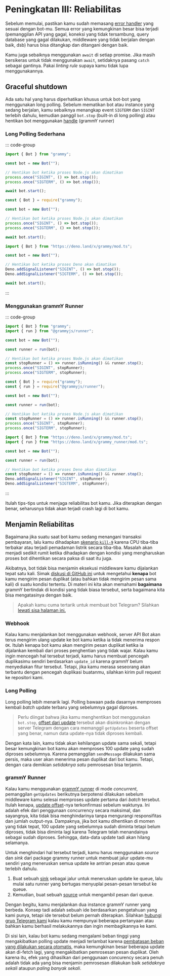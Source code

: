 # Peningkatan III: Reliabilitas

Sebelum memulai, pastikan kamu sudah memasang [error handler](../guide/errors) yang sesuai dengan bot-mu.
Semua error yang kemungkinan besar bisa terjadi (pemanggilan API yang gagal, koneksi yang tidak tersambung, query database yang gagal dilakukan, middleware yang tidak berjalan dengan baik, dsb) harus bisa ditangkap dan ditangani dengan baik.

Kamu juga sebaiknya menggunakan `await` di setiap promise.
Jika masih bersikeras untuk tidak menggunakan `await`, setidaknya pasang `catch` sebagai gantinya.
Pakai _linting rule_ supaya kamu tidak lupa menggunakannya.

## Graceful shutdown

Ada satu hal yang harus diperhatikan khusus untuk bot-bot yang menggunakan long polling.
Sebelum mematikan bot atau instance yang sedang berjalan, kamu sebaiknya menangkap event `SIGTERM` dan `SIGINT` terlebih dahulu, kemudian panggil `bot.stop` (built-in di long polling) atau hentikan bot menggunakan [handle](ref/runner/RunnerHandle#stop) (grammY runner)

### Long Polling Sederhana

::: code-group

```ts [TypeScript]
import { Bot } from "grammy";

const bot = new Bot("");

// Hentikan bot ketika proses Node.js akan dimatikan
process.once("SIGINT", () => bot.stop());
process.once("SIGTERM", () => bot.stop());

await bot.start();
```

```js [JavaScript]
const { Bot } = require("grammy");

const bot = new Bot("");

// Hentikan bot ketika proses Node.js akan dimatikan
process.once("SIGINT", () => bot.stop());
process.once("SIGTERM", () => bot.stop());

await bot.start();
```

```ts [Deno]
import { Bot } from "https://deno.land/x/grammy/mod.ts";

const bot = new Bot("");

// Hentikan bot ketika proses Deno akan dimatikan
Deno.addSignalListener("SIGINT", () => bot.stop());
Deno.addSignalListener("SIGTERM", () => bot.stop());

await bot.start();
```

:::

### Menggunakan grammY Runner

::: code-group

```ts [TypeScript]
import { Bot } from "grammy";
import { run } from "@grammyjs/runner";

const bot = new Bot("");

const runner = run(bot);

// Hentikan bot ketika proses Node.js akan dimatikan
const stopRunner = () => runner.isRunning() && runner.stop();
process.once("SIGINT", stopRunner);
process.once("SIGTERM", stopRunner);
```

```js [JavaScript]
const { Bot } = require("grammy");
const { run } = require("@grammyjs/runner");

const bot = new Bot("");

const runner = run(bot);

// Hentikan bot ketika proses Node.js akan dimatikan
const stopRunner = () => runner.isRunning() && runner.stop();
process.once("SIGINT", stopRunner);
process.once("SIGTERM", stopRunner);
```

```ts [Deno]
import { Bot } from "https://deno.land/x/grammy/mod.ts";
import { run } from "https://deno.land/x/grammy_runner/mod.ts";

const bot = new Bot("");

const runner = run(bot);

// Hentikan bot ketika proses Deno akan dimatikan
const stopRunner = () => runner.isRunning() && runner.stop();
Deno.addSignalListener("SIGINT", stopRunner);
Deno.addSignalListener("SIGTERM", stopRunner);
```

:::

Itulah tips-tips untuk menjaga reliabilitas bot kamu. Jika diterapkan dengan benar, seharusnya tidak akan terjadi crash lagi di bot kamu.

## Menjamin Reliabilitas

Bagaimana jika suatu saat bot kamu sedang menangani transaksi pembayaran, lalu kamu dihadapkan [skenario `kill-9`](https://stackoverflow.com/questions/43724467/what-is-the-difference-between-kill-and-kill-9) karena CPU tiba-tiba terbakar atau terjadi pemadaman listrik secara tiba-tiba.
Masalah akan menjadi sedikit rumit ketika dihadapkan dengan kondisi yang mengharuskan proses bot dihentikan secara paksa di saat itu juga.

Akibatnya, bot tidak bisa menjamin eksekusi middleware kamu dijalankan tepat satu kali. Simak [diskusi di GitHub ini](https://github.com/tdlib/telegram-bot-api/issues/126) untuk mengetahui **kenapa** bot kamu mengirim pesan duplikat (atau bahkan tidak mengirim pesan sama kali) di suatu kondisi tertentu.
Di materi ini kita akan memahami **bagaimana** grammY bertindak di kondisi yang tidak biasa tersebut, serta bagaimana kita bisa mengatasinya dengan baik.

> Apakah kamu cuma tertarik untuk membuat bot Telegram? Silahkan [lewati sisa halaman ini.](./flood)

### Webhook

Kalau kamu menjalankan bot menggunakan webhook, server API Bot akan terus mengirim ulang update ke bot kamu ketika ia tidak menerima respon `OK`.
Itulah kenapa bot kamu akan mengirim pesan duplikat ketika ia dijalankan kembali dari proses penghentian yang tidak wajar.
Kalau kamu ingin mencegah hal tersebut terjadi, kamu harus membuat pencegah duplikasimu sendiri berdasarkan `update_id` karena grammY belum menyediakan fitur tersebut.
Tetapi, jika kamu merasa seseorang akan terbantu dengan pencegah duplikasi buatanmu, silahkan kirim pull request ke repositori kami.

### Long Polling

Long polling lebih menarik lagi.
Polling bawaan pada dasarnya memproses kembali _batch_ update terbaru yang sebelumnya gagal diproses.

> Perlu diingat bahwa jika kamu menghentikan bot menggunakan `bot.stop`, [offset dari update](https://core.telegram.org/bots/api#getupdates) tersebut akan disinkronkan dengan server Telegram dengan cara memanggil `getUpdates` beserta offset yang benar, namun data update-nya tidak diproses kembali.

Dengan kata lain, kamu tidak akan kehilangan update sama sekali, tetapi besar kemungkinan bot kamu akan memproses 100 update yang sudah diproses sebelumnya.
Karena pemanggilan `sendMessage` dilakukan sama persis, maka user akan menerima pesan duplikat dari bot kamu.
Tetapi, dengan cara demikian _setidaknya satu_ pemrosesan bisa terjamin.

### grammY Runner

Kalau kamu menggunakan [grammY runner](../plugins/runner) di mode _concurrent_, pemanggilan `getUpdates` berikutnya berpotensi dilakukan sebelum middleware kamu selesai memproses update pertama dari _batch_ tersebut.
Itulah kenapa, [update offset](https://core.telegram.org/bots/api#getupdates)-nya terkonfirmasi sebelum waktunya.
Ini adalah efek dari penggunaan concurrency secara maksimal, dan sayangnya, kita tidak bisa menghindarinya tanpa mengurangi responsifitas dan jumlah output-nya.
Dampaknya, jika bot kamu dihentikan di momen yang tidak tepat, 100 update yang sebelumnya sudah diminta tetapi belum diproses, tidak bisa diminta lagi karena Telegram telah menandainya sebagai sudah diproses.
Sehingga, data-data update tadi akan hilang selamanya.

Untuk menghindari hal tersebut terjadi, kamu harus menggunakan _source_ dan _sink_ dari package grammy runner untuk membuat jalur update-mu sendiri yang meneruskan semua update ke antrian pesan atau queue terlebih dahulu.

1. Buat sebuah [sink](/ref/runner/UpdateSink)
   sebagai jalur untuk meneruskan update ke queue, lalu mulai satu runner yang bertugas menyuplai pesan-pesan tersebut ke queue.
2. Kemudian, buat sebuah [source](/ref/runner/UpdateSource) untuk mengambil pesan dari queue.

Dengan begitu, kamu menjalankan dua instance grammY runner yang berbeda.
Konsep tadi adalah sebuah ide berdasarkan pengetahuan yang kami punya, tetapi ide tersebut belum pernah diterapkan.
Silahkan [hubungi grup Telegram kami](https://t.me/grammyjs) kalau kamu mempunyai beberapa pertanyaan atau bahkan kamu berhasil melakukannya dan ingin membagikannya ke kami.

Di sisi lain, kalau bot kamu sedang mengalami beban tinggi yang mengakibatkan polling update menjadi terlambat karena [pembatasan beban yang dilakukan secara otomatis](../plugins/runner#sink), maka kemungkinan besar beberapa update akan di-fetch lagi, yang mengakibatkan pemrosesan pesan duplikat.
Oleh karena itu, efek yang dihasilkan dari penggunaan concurency secara penuh adalah tidak ada yang bisa menjamin pemrosesan dilakukan baik _setidaknya sekali_ ataupun _paling banyak sekali_.
